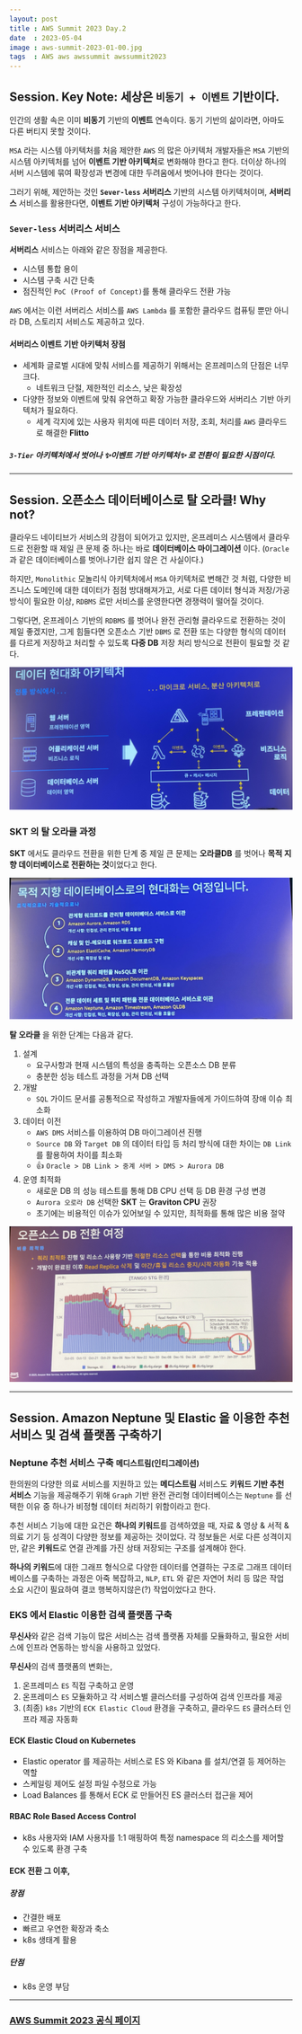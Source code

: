 ```yaml
---
layout: post
title : AWS Summit 2023 Day.2
date  : 2023-05-04
image : aws-summit-2023-01-00.jpg
tags  : AWS aws awssummit awssummit2023
---
```


## Session. Key Note: 세상은 `비동기 + 이벤트` 기반이다.

인간의 생활 속은 이미 **비동기** 기반의 **이벤트** 연속이다. 동기 기반의 삶이라면, 아마도 다른 버티지 못할 것이다.

`MSA` 라는 시스템 아키텍처를 처음 제안한 `AWS` 의 많은 아키텍처 개발자들은 `MSA` 기반의 시스템 아키텍처를 넘어 **이벤트 기반 아키텍처**로 변화해야 한다고 한다.
더이상 하나의 서버 시스템에 묶여 확장성과 변경에 대한 두려움에서 벗어나야 한다는 것이다.

그러기 위해, 제안하는 것인 **`Sever-less` 서버리스** 기반의 시스템 아키텍처이며,
**서버리스** 서비스를 활용한다면, **이벤트 기반 아키텍처** 구성이 가능하다고 한다.

### `Sever-less` 서버리스 서비스

**서버리스** 서비스는 아래와 같은 장점을 제공한다.

- 시스템 통합 용이
- 시스템 구축 시간 단축
- 점진적인 `PoC (Proof of Concept)`를 통해 클라우드 전환 가능

`AWS` 에서는 이런 서버리스 서비스를 `AWS Lambda` 를 포함한 클라우드 컴퓨팅 뿐만 아니라 DB, 스토리지 서비스도 제공하고 있다.

#### 서버리스 이벤트 기반 아키텍처 장점

- 세계화 글로벌 시대에 맞춰 서비스를 제공하기 위해서는 온프레미스의 단점은 너무 크다.
    - 네트워크 단절, 제한적인 리소스, 낮은 확장성
- 다양한 정보와 이벤트에 맞춰 유연하고 확장 가능한 클라우드와 서버리스 기반 아키텍처가 필요하다.
    - 세계 각지에 있는 사용자 위치에 따른 데이터 저장, 조회, 처리를 `AWS` 클라우드로 해결한 **Flitto**

##### `3-Tier` 아키텍처에서 벗어나 ✨이벤트 기반 아키텍처✨ 로 전환이 필요한 시점이다.

----

## Session. 오픈소스 데이터베이스로 탈 오라클! Why not?

클라우드 네이티브가 서비스의 강점이 되어가고 있지만, 온프레미스 시스템에서 클라우드로 전환할 때 제일 큰 문제 중 하나는 바로 **데이터베이스 마이그레이션** 이다.
(`Oracle` 과 같은 데이터베이스를 벗어나기란 쉽지 않은 건 사실이다.)

하지만, `Monolithic` 모놀리식 아키텍처에서 `MSA` 아키텍처로 변해간 것 처럼,
다양한 비즈니스 도메인에 대한 데이터가 점점 방대해져가고, 서로 다른 데이터 형식과 저장/가공 방식이 필요한 이상, `RDBMS` 로만 서비스를 운영한다면 경쟁력이 떨어질 것이다.

그렇다면, 온프레이스 기반의 `RDBMS` 를 벗어나 완전 관리형 클라우드로 전환하는 것이 제일 좋겠지만,
그게 힘들다면 오픈소스 기반 `DBMS` 로 전환 또는 다양한 형식의 데이터를 다르게 저장하고 처리할 수 있도록 **다중 DB** 저장 처리 방식으로 전환이 필요할 것 같다.

![데이터 현대화 아키텍처](/images/aws-summit-2023-01-09.jpg)

### SKT 의 탈 오라클 과정

**SKT** 에서도 클라우드 전환을 위한 단계 중 제일 큰 문제는 **오라클DB** 를 벗어나 **목적 지향 데이터베이스로 전환하는 것**이었다고 한다.

![목적 지향 데이터베이스 전환 과정](/images/aws-summit-2023-01-10.jpg)

**탈 오라클** 을 위한 단계는 다음과 같다.

1. 설계
    - 요구사항과 현재 시스템의 특성을 충족하는 오픈소스 DB 분류
    - 충분한 성능 테스트 과정을 거쳐 DB 선택
2. 개발
    - `SQL` 가이드 문서를 공통적으로 작성하고 개발자들에게 가이드하여 장애 이슈 최소화
3. 데이터 이전
    - `AWS DMS` 서비스를 이용하여 DB 마이그레이션 진행
    - `Source DB` 와 `Target DB` 의 데이터 타입 등 처리 방식에 대한 차이는 `DB Link` 를 활용하여 차이를 최소화
    - 👍 `Oracle > DB Link > 중계 서버 > DMS > Aurora DB`
4. 운영 최적화
    - 새로운 DB 의 성능 테스트를 통해 DB CPU 선택 등 DB 환경 구성 변경
    - `Aurora 오로라 DB` 선택한 **SKT** 는 **Graviton CPU** 권장
    - 초기에는 비용적인 이슈가 있어보일 수 있지만, 최적화를 통해 많은 비용 절약
    
![오픈소스 DB 비용 차이](/images/aws-summit-2023-01-11.jpg)

----

## Session. Amazon Neptune 및 Elastic 을 이용한 추천 서비스 및 검색 플랫폼 구축하기

### Neptune 추천 서비스 구축 <small>메디스트림(인티그레이션)</small>

한의원의 다양한 의료 서비스를 지원하고 있는 **메디스트림** 서비스도 **키워드 기반 추천 서비스** 기능을 제공해주기 위해
`Graph` 기반 완전 관리형 데이터베이스는 `Neptune` 를 선택한 이유 중 하나가 비정형 데이터 처리하기 위함이라고 한다.

추천 서비스 기능에 대한 요건은 **하나의 키워드**를 검색하였을 때, 자료 & 영상 & 서적 & 의료 기기 등 성격이 다양한 정보를 제공하는 것이었다.
각 정보들은 서로 다른 성격이지만, 같은 **키워드**로 연결 관계를 가진 상태 저장되는 구조를 설계해야 한다.

**하나의 키워드**에 대한 그래프 형식으로 다양한 데이터를 연결하는 구조로 그래프 데이터베이스를 구축하는 과정은 아죽 복잡하고,
`NLP`, `ETL` 와 같은 자연어 처리 등 많은 작업 소요 시간이 필요하여 결코 행복하지않은(?) 작업이었다고 한다.

### EKS 에서 Elastic 이용한 검색 플랫폼 구축

**무신사**와 같은 검색 기능이 많은 서비스는 검색 플랫폼 자체를 모듈화하고, 필요한 서비스에 인프라 연동하는 방식을 사용하고 있었다.

**무신사**의 검색 플랫폼의 변화는,

1. 온프레미스 `ES` 직접 구축하고 운영
2. 온프레미스 `ES` 모듈화하고 각 서비스별 클러스터를 구성하여 검색 인프라를 제공
3. (최종) `k8s` 기반의 `ECK Elastic Cloud` 환경을 구축하고, 클라우드 `ES` 클러스터 인프라 제공 자동화

#### ECK Elastic Cloud on Kubernetes

- Elastic operator 를 제공하는 서비스로 ES 와 Kibana 를 설치/연결 등 제어하는 역할
- 스케일링 제어도 설정 파일 수정으로 가능
- Load Balances 를 통해서 ECK 로 만들어진 ES 클러스터 접근을 제어

#### RBAC Role Based Access Control
- k8s 사용자와 IAM 사용자를 1:1 매핑하여 특정 namespace 의 리소스를 제어할 수 있도록 환경 구축

#### ECK 전환 그 이후,

##### 장점
- 간결한 배포
- 빠르고 우연한 확장과 축소
- k8s 생태계 활용

##### 단점
- k8s 운영 부담

----

### [AWS Summit 2023 공식 페이지](https://aws.amazon.com/ko/blogs/korea/aws-summit-seoul-2023-why-to-join/)